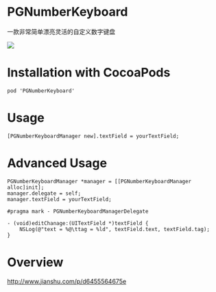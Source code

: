 # PGNumberKeyboard
一款非常简单漂亮灵活的自定义数字键盘

![](http://upload-images.jianshu.io/upload_images/1340308-51b3385a24317812.gif?imageMogr2/auto-orient/strip)

# Installation with CocoaPods
```
pod 'PGNumberKeyboard'
```

# Usage

```
[PGNumberKeyboardManager new].textField = yourTextField;
```
# Advanced Usage

```
PGNumberKeyboardManager *manager = [[PGNumberKeyboardManager alloc]init];
manager.delegate = self;
manager.textField = yourTextField;

#pragma mark - PGNumberKeyboardManagerDelegate

- (void)editChanage:(UITextField *)textField {
    NSLog(@"text = %@\ttag = %ld", textField.text, textField.tag);
}

```
# Overview
[http://www.jianshu.com/p/d6455564675e
](http://www.jianshu.com/p/d6455564675e)

